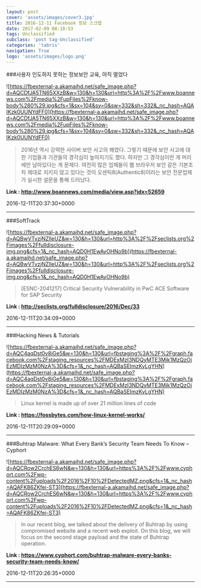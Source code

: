 ```yaml
---
layout: post
cover: 'assets/images/cover3.jpg'
title: 2016-12-11 Facebook 정보 스크랩
date: 2017-02-09 08:18:53
tags: Unclassified
subclass: 'post tag-Unclassified'
categories: 'tabris'
navigation: True
logo: 'assets/images/logo.png'
---
```


###사용자 인도하지 못하는 정보보안 교육, 아직 멀었다

![https://fbexternal-a.akamaihd.net/safe_image.php?d=AQCDfJA5TN65XXzB&w=130&h=130&url=http%3A%2F%2Fwww.boannews.com%2Fmedia%2FupFiles%2Fknow-body%280%29.jpg&cfs=1&sx=104&sy=0&sw=332&sh=332&_nc_hash=AQAIKzk0UUNYdFF0](https://fbexternal-a.akamaihd.net/safe_image.php?d=AQCDfJA5TN65XXzB&w=130&h=130&url=http%3A%2F%2Fwww.boannews.com%2Fmedia%2FupFiles%2Fknow-body%280%29.jpg&cfs=1&sx=104&sy=0&sw=332&sh=332&_nc_hash=AQAIKzk0UUNYdFF0)

>2016년 역시 강력한 사이버 보안 사고의 해였다. 그렇기 때문에 보안 사고에 대한 기업들과 기관들의 경각심이 높아지기도 했다. 하지만 그 경각심이란 게 머리에만 남아있다는 게 문제다. 여전히 많은 업체들이 웹 브라우저 보안 같은 기본조차 제대로 지키지 않고 있다는 것이 오센틱8(Authentic8)이라는 보안 전문업체가 실시한 설문을 통해 드러났다.

**Link : <http://www.boannews.com/media/view.asp?idx=52659>**

2016-12-11T20:37:30+0000

---

###SoftTrack

![https://fbexternal-a.akamaihd.net/safe_image.php?d=AQBwVTvzjNZlleUZ&w=130&h=130&url=http%3A%2F%2Fseclists.org%2Fimages%2Ffulldisclosure-img.png&cfs=1&_nc_hash=AQD0H1EwAyOHNo9b](https://fbexternal-a.akamaihd.net/safe_image.php?d=AQBwVTvzjNZlleUZ&w=130&h=130&url=http%3A%2F%2Fseclists.org%2Fimages%2Ffulldisclosure-img.png&cfs=1&_nc_hash=AQD0H1EwAyOHNo9b)

>[ESNC-2041217] Critical Security Vulnerability in PwC ACE Software for SAP Security

**Link : <http://seclists.org/fulldisclosure/2016/Dec/33>**

2016-12-11T20:34:09+0000

---

###Hacking News & Tutorials

![https://fbexternal-a.akamaihd.net/safe_image.php?d=AQC4aqDst0v8iGe5&w=130&h=130&url=fbstaging%3A%2F%2Fgraph.facebook.com%2Fstaging_resources%2FMDExMzI3NDQyMTE3Mjk1MzQzOjEzMDIzMzM0NzA%3D&cfs=1&_nc_hash=AQBaSEImzKyLgYHN](https://fbexternal-a.akamaihd.net/safe_image.php?d=AQC4aqDst0v8iGe5&w=130&h=130&url=fbstaging%3A%2F%2Fgraph.facebook.com%2Fstaging_resources%2FMDExMzI3NDQyMTE3Mjk1MzQzOjEzMDIzMzM0NzA%3D&cfs=1&_nc_hash=AQBaSEImzKyLgYHN)

>Linux kernel is made up of over 21 million lines of code

**Link : <https://fossbytes.com/how-linux-kernel-works/>**

2016-12-11T20:29:09+0000

---

###Buhtrap Malware: What Every Bank’s Security Team Needs To Know – Cyphort

![https://fbexternal-a.akamaihd.net/safe_image.php?d=AQCRow2CrchES6wN&w=130&h=130&url=https%3A%2F%2Fwww.cyphort.com%2Fwp-content%2Fuploads%2F2016%2F10%2FDetectedMZ.png&cfs=1&_nc_hash=AQAFK86ZKfei-ST3](https://fbexternal-a.akamaihd.net/safe_image.php?d=AQCRow2CrchES6wN&w=130&h=130&url=https%3A%2F%2Fwww.cyphort.com%2Fwp-content%2Fuploads%2F2016%2F10%2FDetectedMZ.png&cfs=1&_nc_hash=AQAFK86ZKfei-ST3)

>In our recent blog, we talked about the delivery of Buhtrap by using compromised website and a recent web exploit. On this blog, we will focus on the second stage payload and the state of Buhtrap operation.

**Link : <https://www.cyphort.com/buhtrap-malware-every-banks-security-team-needs-know/>**

2016-12-11T20:26:35+0000

---

